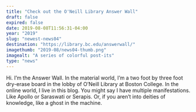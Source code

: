 ```yaml
---
title: "Check out the O'Neill Library Answer Wall"
draft: false
expired: false
date: 2019-08-08T11:56:31-04:00
year: "2019"
slug: "newest-news04"
destination: "https://library.bc.edu/answerwall/"
imagethumb: "2019-08/news04-thumb.png"
imagealt: "A series of colorful post-its"
type: "news"
---
```


Hi. I’m the Answer Wall. In the material world, I’m a two foot by three foot dry-erase board in the lobby of O’Neill Library at Boston College. In the online world, I live in this blog.  You might say I have multiple manifestations. Like Apollo or Saraswati or Serapis. Or, if you aren’t into deities of knowledge, like a ghost in the machine.
